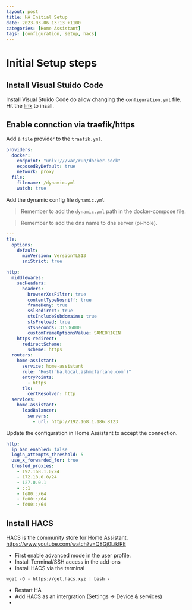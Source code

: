 ```yaml
---
layout: post
title: HA Initial Setup
date: 2023-03-06 13:13 +1100
categories: [Home Assistant]
tags: [configuration, setup, hacs]
---
```


# Initial Setup steps 
## Install Visual Stuido Code
Install Visual Stuido Code do allow changing the ```configuration.yml``` file.  
Hit the [link](https://my.home-assistant.io/redirect/supervisor_addon/?addon=a0d7b954_vscode) to insall. 

## Enable connction via traefik/https
Add a ```file``` provider to the ```traefik.yml```.  

```yml
providers:
  docker:
    endpoint: "unix:///var/run/docker.sock"
    exposedByDefault: true
    network: proxy
  file:
    filename: /dynamic.yml
    watch: true
```
Add the dynamic config file ```dynamic.yml```  
> Remember to add the ```dynamic.yml``` path in the docker-compose file.  

> Remember to add the dns name to dns server (pi-hole).  

```yml
---
tls:
  options:
    default:
      minVersion: VersionTLS13
      sniStrict: true

http:
  middlewares:
    secHeaders:
      headers:
        browserXssFilter: true
        contentTypeNosniff: true
        frameDeny: true
        sslRedirect: true
        stsIncludeSubdomains: true
        stsPreload: true
        stsSeconds: 31536000
        customFrameOptionsValue: SAMEORIGIN
    https-redirect:
      redirectScheme:
        scheme: https
  routers:
    home-assistant:
      service: home-assistant
      rule: "Host(`ha.local.ashmcfarlane.com`)"
      entryPoints:
        - https
      tls:
        certResolver: http
  services:
    home-assistant:
      loadBalancer:
        servers:
          - url: http://192.168.1.186:8123      
```

Update the configuration in Home Assistant to accept the connection.  

```yml
http:
  ip_ban_enabled: false
  login_attempts_threshold: 5
  use_x_forwarded_for: true
  trusted_proxies:
    - 192.168.1.0/24
    - 172.18.0.0/24
    - 127.0.0.1
    - ::1
    - fe80::/64
    - fe00::/64
    - fd00::/64
```
## Install HACS
HACS is the community store for Home Assistant. <https://www.youtube.com/watch?v=Q8Gj0LiklRE>  
- First enable advanced mode in the user profile. 
- Install Terminal/SSH access in the add-ons 
- Install HACS via the terminal
```shell
wget -O - https://get.hacs.xyz | bash -
```
- Restart HA
- Add HACS as an intergration (Settings -> Device & services)
- 